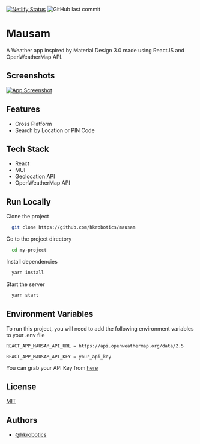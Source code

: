 [![Netlify Status](https://api.netlify.com/api/v1/badges/a25142a9-25bb-411e-9ff3-a6b70c71a44a/deploy-status)](https://app.netlify.com/sites/trfmausam/deploys)
![GitHub last commit](https://img.shields.io/github/last-commit/hkrobotics/mausam)

# Mausam

A Weather app inspired by Material Design 3.0 made using ReactJS and OpenWeatherMap API.


## Screenshots

[![App Screenshot](https://user-images.githubusercontent.com/39943449/190384067-83651d68-23d7-43b1-817e-bfd2ffc579ed.png)](https://trfmausam.netlify.app/)


## Features

- Cross Platform
- Search by Location or PIN Code


## Tech Stack

- React 
- MUI 
- Geolocation API
- OpenWeatherMap API


## Run Locally

Clone the project

```bash
  git clone https://github.com/hkrobotics/mausam
```

Go to the project directory

```bash
  cd my-project
```

Install dependencies

```bash
  yarn install
```

Start the server

```bash
  yarn start
```


## Environment Variables

To run this project, you will need to add the following environment variables to your .env file

```env
REACT_APP_MAUSAM_API_URL = https://api.openweathermap.org/data/2.5
```

```env
REACT_APP_MAUSAM_API_KEY = your_api_key
```

You can grab your API Key from [here](https://openweathermap.org/api)


## License

[MIT](https://github.com/hkrobotics/mausam/blob/master/LICENCE.md)


## Authors

- [@hkrobotics](https://www.github.com/hkrobotics)

